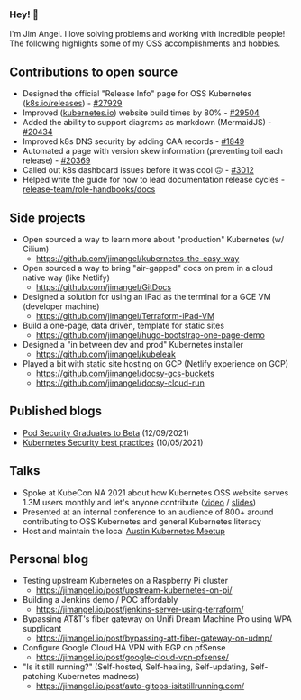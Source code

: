 ### Hey! 👋

I'm Jim Angel. I love solving problems and working with incredible people! The following highlights some of my OSS accomplishments and hobbies.

## Contributions to open source

* Designed the official "Release Info" page for OSS Kubernetes ([k8s.io/releases](https://kubernetes.io/releases)) - [#27929](https://github.com/kubernetes/website/pull/27929)
* Improved ([kubernetes.io](https://kubernetes.io/)) website build times by 80% - [#29504](https://github.com/kubernetes/website/pull/29504)
* Added the ability to support diagrams as markdown (MermaidJS) - [#20434](https://github.com/kubernetes/website/pull/20434)
* Improved k8s DNS security by adding CAA records - [#1849](https://github.com/kubernetes/k8s.io/pull/1849)
* Automated a page with version skew information (preventing toil each release) - [#20369](https://github.com/kubernetes/website/pull/20369)
* Called out k8s dashboard issues before it was cool 🙃 - [#3012](https://github.com/kubernetes/dashboard/issues/3012)
* Helped write the guide for how to lead documentation release cycles - [release-team/role-handbooks/docs](https://github.com/kubernetes/sig-release/tree/master/release-team/role-handbooks/docs)

## Side projects

* Open sourced a way to learn more about "production" Kubernetes (w/ Cilium)
    * https://github.com/jimangel/kubernetes-the-easy-way
* Open sourced a way to bring "air-gapped" docs on prem in a cloud native way (like Netlify)
    * https://github.com/jimangel/GitDocs
* Designed a solution for using an iPad as the terminal for a GCE VM (developer machine)
    * https://github.com/jimangel/Terraform-iPad-VM
* Build a one-page, data driven, template for static sites
    * https://github.com/jimangel/hugo-bootstrap-one-page-demo
* Designed a "in between dev and prod" Kubernetes installer
    * https://github.com/jimangel/kubeleak
* Played a bit with static site hosting on GCP (Netlify experience on GCP)
    * https://github.com/jimangel/docsy-gcs-buckets
    * https://github.com/jimangel/docsy-cloud-run

## Published blogs

* [Pod Security Graduates to Beta](https://kubernetes.io/blog/2021/12/09/pod-security-admission-beta/) (12/09/2021)
* [Kubernetes Security best practices](https://kubernetes.io/blog/2021/10/05/nsa-cisa-kubernetes-hardening-guidance/) (10/05/2021)

## Talks

* Spoke at KubeCon NA 2021 about how Kubernetes OSS website serves 1.3M users monthly and let's anyone contribute ([video](https://www.youtube.com/watch?v=GDfcBF5et3Q) / [slides](https://static.sched.com/hosted_files/kccncna2021/c2/kubecon-2021-SIG-Docs-Deep-Dive-Final.pdf))
* Presented at an internal conference to an audience of 800+ around contributing to OSS Kubernetes and general Kubernetes literacy
* Host and maintain the local [Austin Kubernetes Meetup](https://community.cncf.io/kubernetes-austin/)

## Personal blog

* Testing upstream Kubernetes on a Raspberry Pi cluster
    * https://jimangel.io/post/upstream-kubernetes-on-pi/
* Building a Jenkins demo / POC affordably
    * https://jimangel.io/post/jenkins-server-using-terraform/
* Bypassing AT&T's fiber gateway on Unifi Dream Machine Pro using WPA supplicant
    * https://jimangel.io/post/bypassing-att-fiber-gateway-on-udmp/
* Configure Google Cloud HA VPN with BGP on pfSense
    * https://jimangel.io/post/google-cloud-vpn-pfsense/
* "Is it still running?" (Self-hosted, Self-healing, Self-updating, Self-patching Kubernetes madness)
    * https://jimangel.io/post/auto-gitops-isitstillrunning.com/
